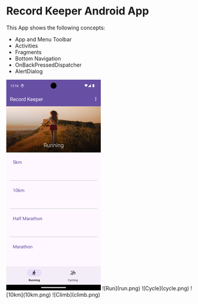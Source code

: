 # Record Keeper Android App

This App shows the following concepts:

- App and Menu Toolbar
- Activities
- Fragments
- Bottom Navigation
- OnBackPressedDispatcher
- AlertDialog


<img src="run.png" alt="image" width="50%" height="auto">
![Run](run.png)
![Cycle](cycle.png)
![10km](10km.png)
![Climb](climb.png)
